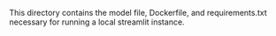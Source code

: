 This directory contains the model file, Dockerfile, and requirements.txt necessary for running a local streamlit instance. 
